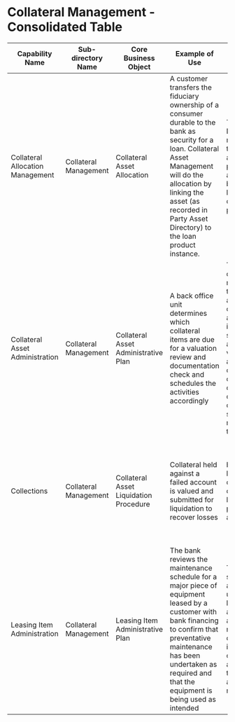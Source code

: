 # Collateral Management - Consolidated Table

| Capability Name | Sub-directory Name | Core Business Object | Example of Use | Executive Summary | Key Features |
|---|---|---|---|---|---|
| Collateral Allocation Management | Collateral Management | Collateral Asset Allocation | A customer transfers the fiduciary ownership of a consumer durable to the bank as security for a loan. Collateral Asset Management will do the allocation by linking the asset (as recorded in Party Asset Directory) to the loan product instance. | The Service Domain manages the allocation of party owned assets to bank issued lending and other asset products. | • Allocate collateral<br>• Maintain collateral position |
| Collateral Asset Administration | Collateral Management | Collateral Asset Administrative Plan | A back office unit determines which collateral items are due for a valuation review and documentation check and schedules the activities accordingly | This service domain maintains the status of a customers collateral assets, including scheduled and ad-hoc valuations and confirmation of the correct completion of scheduled maintenance tasks. | • Record and classify collateral assets<br>• Obtain collateral asset valuations<br>• Confirm the maintenance and status of collateral assets |
| Collections | Collateral Management | Collateral Asset Liquidation Procedure | Collateral held against a failed account is valued and submitted for liquidation to recover losses | Handles the liquidation of assets to offset the losses for problem accounts | • Assess account status and determine collections approach<br>• Collateral title and valuation assessment<br>• Collateral Liquidation<br>• Account/debt factoring |
| Leasing Item Administration | Collateral Management | Leasing Item Administrative Plan | The bank reviews the maintenance schedule for a major piece of equipment leased by a customer with bank financing to confirm that preventative maintenance has been undertaken as required and that the equipment is being used as intended | Track the status of the assets underlying leasing agreements as they represent collateral items that could be accessed in the event of account recovery | • Record and classify leased items<br>• Oversee/review leased item status and valuation checks<br>• Confirm the maintenance, certification and insurance arrangements are in place |